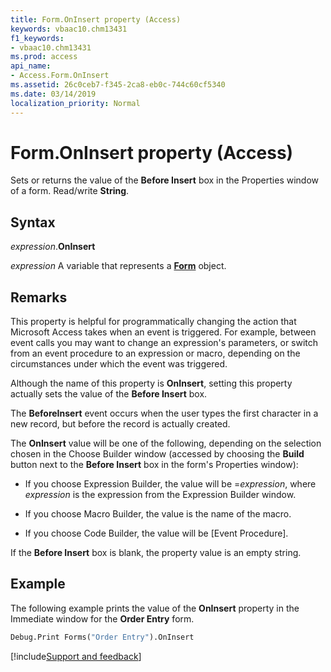 ```yaml
---
title: Form.OnInsert property (Access)
keywords: vbaac10.chm13431
f1_keywords:
- vbaac10.chm13431
ms.prod: access
api_name:
- Access.Form.OnInsert
ms.assetid: 26c0ceb7-f345-2ca8-eb0c-744c60cf5340
ms.date: 03/14/2019
localization_priority: Normal
---
```



# Form.OnInsert property (Access)

Sets or returns the value of the **Before Insert** box in the Properties window of a form. Read/write **String**.


## Syntax

_expression_.**OnInsert**

_expression_ A variable that represents a **[Form](Access.Form.md)** object.


## Remarks

This property is helpful for programmatically changing the action that Microsoft Access takes when an event is triggered. For example, between event calls you may want to change an expression's parameters, or switch from an event procedure to an expression or macro, depending on the circumstances under which the event was triggered. 

Although the name of this property is **OnInsert**, setting this property actually sets the value of the **Before Insert** box.

The **BeforeInsert** event occurs when the user types the first character in a new record, but before the record is actually created.

The **OnInsert** value will be one of the following, depending on the selection chosen in the Choose Builder window (accessed by choosing the **Build** button next to the **Before Insert** box in the form's Properties window):

- If you choose Expression Builder, the value will be =_expression_, where _expression_ is the expression from the Expression Builder window.
    
- If you choose Macro Builder, the value is the name of the macro. 
    
- If you choose Code Builder, the value will be [Event Procedure]. 
    
If the **Before Insert** box is blank, the property value is an empty string.


## Example

The following example prints the value of the **OnInsert** property in the Immediate window for the **Order Entry** form.

```vb
Debug.Print Forms("Order Entry").OnInsert
```



[!include[Support and feedback](~/includes/feedback-boilerplate.md)]